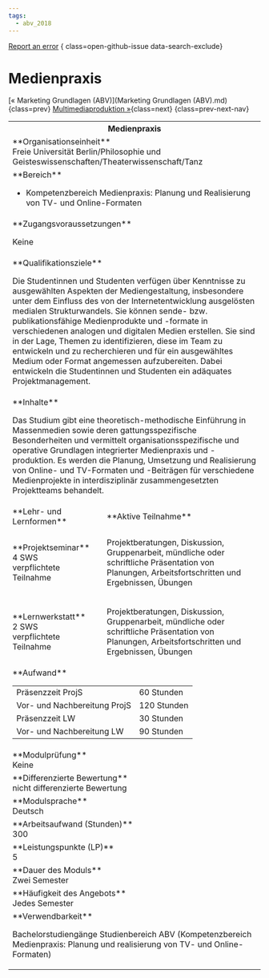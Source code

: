 ```yaml
---
tags:
  - abv_2018
---
```

[Report an error](https://github.com/SGSSGene/FUB-SUP/issues/new?title=Error%20in%20%22Medienpraxis%22&body=There%20seems%20to%20be%20an%20error%20in%20module%20%22Medienpraxis%22%2E%0A%0A%3CDescribe%20here%20a%20slightly%20more%20detailed%20description%20of%20what%20is%20wrong%3E&labels=bug)
{ class=open-github-issue data-search-exclude}

# Medienpraxis

[« Marketing Grundlagen (ABV)](Marketing Grundlagen (ABV).md){class=prev}
[Multimediaproduktion »](Multimediaproduktion.md){class=next}
{class=prev-next-nav}

<table markdown id="moduledesc">
<tr markdown class="moduledesc_head"><th colspan="2">Medienpraxis </th></tr>
<tr markdown><td colspan="2">**Organisationseinheit**   <br>Freie Universität Berlin/Philosophie und Geisteswissenschaften/Theaterwissenschaft/Tanz</td></tr>

<tr markdown><td colspan="2">**Bereich**<br>


- Kompetenzbereich Medienpraxis: Planung und Realisierung von TV- und Online-Formaten

</td></tr>

<tr markdown><td colspan="2">**Zugangsvoraussetzungen** <br>

Keine


</td></tr>
<tr markdown><td colspan="2">**Qualifikationsziele**    <br>

Die Studentinnen und Studenten verfügen über Kenntnisse zu ausgewählten
Aspekten der Mediengestaltung, insbesondere unter dem Einfluss des von der
Internetentwicklung ausgelösten medialen Strukturwandels. Sie können sende-
bzw. publikationsfähige Medienprodukte und -formate in verschiedenen
analogen und digitalen Medien erstellen. Sie sind in der Lage, Themen zu
identifizieren, diese im Team zu entwickeln und zu recherchieren und für ein
ausgewähltes Medium oder Format angemessen aufzubereiten. Dabei entwickeln
die Studentinnen und Studenten ein adäquates Projektmanagement.


</td></tr>
<tr markdown><td colspan="2">**Inhalte**                <br>

Das Studium gibt eine theoretisch-methodische Einführung in Massenmedien
sowie deren gattungsspezifische Besonderheiten und vermittelt
organisationsspezifische und operative Grundlagen integrierter Medienpraxis
und -produktion. Es werden die Planung, Umsetzung und Realisierung von
Online- und TV-Formaten und -Beiträgen für verschiedene Medienprojekte in
interdisziplinär zusammengesetzten Projektteams behandelt.


</td></tr>

<tr markdown><td>**Lehr- und Lernformen**</td><td>**Aktive Teilnahme**</td></tr>
<tr markdown><td> **Projektseminar** <br>4 SWS <br> verpflichtete Teilnahme</td><td>

Projektberatungen, Diskussion, Gruppenarbeit, mündliche oder
schriftliche Präsentation von Planungen, Arbeitsfortschritten und
Ergebnissen, Übungen
</td></tr>
<tr markdown><td> **Lernwerkstatt** <br>2 SWS <br> verpflichtete Teilnahme</td><td>

Projektberatungen, Diskussion, Gruppenarbeit, mündliche oder
schriftliche Präsentation von Planungen, Arbeitsfortschritten und
Ergebnissen, Übungen
</td></tr>
<tr markdown><td colspan="2">**Aufwand**                <br>
<table class="aufwand_table">
<tr><td>Präsenzzeit ProjS</td><td>60 Stunden</td></tr>
<tr><td>Vor- und Nachbereitung ProjS</td><td>120 Stunden</td></tr>
<tr><td>Präsenzzeit LW</td><td>30 Stunden</td></tr>
<tr><td>Vor- und Nachbereitung LW</td><td>90 Stunden</td></tr>
</table>

</td></tr>
<tr markdown><td colspan="2">**Modulprüfung**             <br>Keine


</td></tr>
<tr markdown><td colspan="2">**Differenzierte Bewertung** <br>nicht differenzierte Bewertung

</td></tr>
<tr markdown><td colspan="2">**Modulsprache**             <br>Deutsch</td></tr>
<tr markdown><td colspan="2">**Arbeitsaufwand (Stunden)** <br>300</td></tr>
<tr markdown><td colspan="2">**Leistungspunkte (LP)**     <br>5</td></tr>
<tr markdown><td colspan="2">**Dauer des Moduls**         <br>Zwei Semester</td></tr>
<tr markdown><td colspan="2">**Häufigkeit des Angebots**  <br>Jedes Semester</td></tr>
<tr markdown><td colspan="2">**Verwendbarkeit**           <br>

Bachelorstudiengänge Studienbereich ABV (Kompetenzbereich Medienpraxis:
Planung und realisierung von TV- und Online-Formaten)


</td></tr>

</table>
